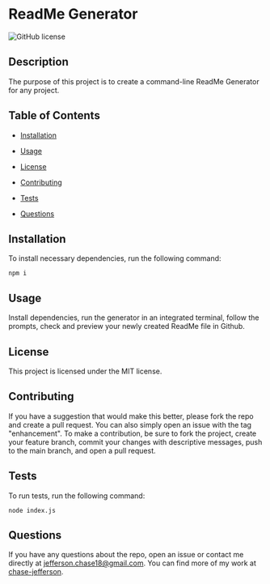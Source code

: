 # ReadMe Generator
![GitHub license](https://img.shields.io/badge/license-MIT-blue.svg)

## Description

The purpose of this project is to create a command-line ReadMe Generator for any project.

## Table of Contents

* [Installation](#installation)

* [Usage](#usage)

* [License](#license)

* [Contributing](#contributing)

* [Tests](#tests)

* [Questions](#questions)

## Installation

To install necessary dependencies, run the following command:

```
npm i
```

## Usage

Install dependencies, run the generator in an integrated terminal, follow the prompts, check and preview your newly created ReadMe file in Github.

## License

This project is licensed under the MIT license.

## Contributing

If you have a suggestion that would make this better, please fork the repo and create a pull request. You can also simply open an issue with the tag "enhancement". To make a contribution, be sure to fork the project, create your feature branch, commit your changes with descriptive messages, push to the main branch, and open a pull request.

## Tests

To run tests, run the following command:

```
node index.js
```

## Questions

If you have any questions about the repo, open an issue or contact me directly at jefferson.chase18@gmail.com. You can find more of my work at [chase-jefferson](https://github.com/chase-jefferson/).


